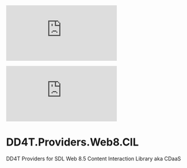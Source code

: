 [![AppVeyor](https://ci.appveyor.com/api/projects/status/github/dd4t/DD4T.Providers.SDLWeb8.CIL?branch=master&svg=true&passingText=master)](https://ci.appveyor.com/project/DD4T/dd4t-providers-sdlweb8-5-cil)

[![AppVeyor](https://ci.appveyor.com/api/projects/status/github/dd4t/DD4T.Providers.SDLWeb8.CIL?branch=develop&svg=true&passingText=develop)](https://ci.appveyor.com/project/DD4T/dd4t-providers-sdlweb8-5-cil)

# DD4T.Providers.Web8.CIL
DD4T Providers for SDL Web 8.5 Content Interaction Library aka CDaaS
